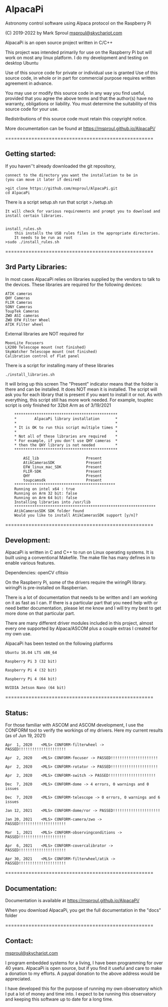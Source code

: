 # AlpacaPi
Astronomy control software using Alpaca protocol on the Raspberry Pi

(C) 2019-2022 by Mark Sproul msproul@skychariot.com

AlpacaPi is an open source project written in C/C++

This project was intended primarily for use on the Raspberry Pi but will work
on most any linux platform.  I do my development and testing on desktop Ubuntu

Use of this source code for private or individual use is granted
Use of this source code, in whole or in part for commercial purpose requires
written agreement in advance.

You may use or modify this source code in any way you find useful, provided
that you agree the above terms and that the author(s) have no warranty, obligations or liability.
You must determine the suitability of this source code for your use.

Redistributions of this source code must retain this copyright notice.


More documentation can be found at  https://msproul.github.io/AlpacaPi/

===================================================

## Getting started:

If you haven''t already downloaded the git repository,

	connect to the directory you want the installation to be in
	(you can move it later if desired)

	>git clone https://github.com/msproul/AlpacaPi.git
    cd AlpacaPi


There is a script setup.sh
run that script
	>./setup.sh

	It will check for various requirements and prompt you to download and install certain libraries.


	install_rules.sh
		this installs the USB rules files in the appropriate directories.
		It needs to be run as root
	>sudo ./install_rules.sh


===================================================

## 3rd Party Libraries:

In most cases AlpacaPi relies on libraries supplied by the vendors to talk to the devices.
These libraries are required for the following devices:

	ATIK cameras
	QHY Cameras
	FLIR Cameras
	SONY Cameras
	ToupTek Cameras
	ZWO ASI cameras
	ZWO EFW Filter Wheel
	ATIK Filter wheel

External libraries are NOT required for

	MoonLite Focusers
	LX200 Telescope mount (not finished)
	SkyWatcher Telescope mount (not finished)
	Calibration control of Flat panel


There is a script for installing many of these libraries

	./install_libraries.sh
It will bring up this screen
The "Present" indicator means that the folder is there and can be installed.
It does NOT mean it is installed.  The script will ask you for each library
that is present if you want to install it or not.
As with everything, this script still has more work needed.
For example, touptec script is only finished for 32bit Arm as of 3/19/2021


		**********************************************
		*        AlpacaPi library installation       *
		*                                            *
		* It is OK to run this script multiple times *
		*                                            *
		* Not all of these libraries are required    *
		* For example, if you don't use QHY cameras  *
		* then the QHY library is not needed         *
		**********************************************

			ASI_lib                 	Present
			AtikCamerasSDK          	Present
			EFW_linux_mac_SDK       	Present
			FLIR-SDK                	Present
			QHY                     	Present
			toupcamsdk              	Present
		*********************************************
		Running on intel x64 : true
		Running on Arm 32 bit: false
		Running on Arm 64 bit: false
		Installing libraries into /usr/lib
		***************************************************************
		AtikCamerasSDK SDK folder found
		Would you like to install AtikCamerasSDK support [y/n]?



===================================================

## Development:

AlpacaPi is written in C and C++ to run on Linux operating systems.
It is built using a conventional Makefile.
The make file has many defines in to enable various features.

Dependencies:
	openCV
	cfitsio

On the Raspberry Pi, some of the drivers require the wiringPi library.
wiringPi is pre-installed on Raspberrian.


There is a lot of documentation that needs to be written and I am working on it
as fast as I can.  If there is a particular part that you need help with or
need better documentation, please let me know and I will try my best to get
more done on that particular part.

There are many different driver modules included in this project, almost every one supported by
Alpaca/ASCOM plus a couple extras I created for my own use.

AlpacaPi has been tested on the following platforms

	Ubuntu 16.04 LTS x86_64

	Raspberry Pi 3 (32 bit)

	Raspberry Pi 4 (32 bit)

	Raspberry Pi 4 (64 bit)

	NVIDIA Jetson Nano (64 bit)

===================================================

## Status:

For those familiar with ASCOM and ASCOM development, I use the CONFORM tool to
verify the workings of my drivers.  Here my current results
(as of Jun 19, 2021)

	Apr  1,	2020	<MLS> CONFORM-filterwheel -> PASSED!!!!!!!!!!!!!!!!!!!!!

	Apr  2,	2020	<MLS> CONFORM-focuser -> PASSED!!!!!!!!!!!!!!!!!!!!!

	Apr  2,	2020	<MLS> CONFORM-rotator -> PASSED!!!!!!!!!!!!!!!!!!!!!

	Apr  2,	2020	<MLS> CONFORM-switch -> PASSED!!!!!!!!!!!!!!!!!!!!!

	Dec  7,	2020	<MLS> CONFORM-dome -> 4 errors, 0 warnings and 0 issues

	Dec  7,	2020	<MLS> CONFORM-telescope -> 0 errors, 0 warnings and 6 issues

	Jan 12,	2021	<MLS> CONFORM-dome/ror -> PASSED!!!!!!!!!!!!!!!!!!!!!

	Jan 20,	2021	<MLS> CONFORM-camera/zwo -> PASSED!!!!!!!!!!!!!!!!!!!!!

	Mar  1,	2021	<MLS> CONFORM-observingconditions -> PASSED!!!!!!!!!!!!!!!!!!!!!

	Apr  6,	2021	<MLS> CONFORM-covercalibrator -> PASSED!!!!!!!!!!!!!!!!!!!!!

	Apr 30,	2021	<MLS> CONFORM-filterwheel/atik -> PASSED!!!!!!!!!!!!!!!!!!!!!

===================================================

## Documentation:

Documentation is available at https://msproul.github.io/AlpacaPi/

When you download AlpacaPi, you get the full documentation in the "docs" folder

===================================================


## Contact:

msproul@skychariot.com

I program embedded systems for a living, I have been programming for over 40 years.
AlpacaPi is open source, but if you find it useful and care to make a donation to my efforts.
A paypal donation to the above address would be appreciated.

I have developed this for the purpose of running my own observatory which I put a lot of money
and time into.
I expect to be running this observatory and keeping this software up to date for a long time.


